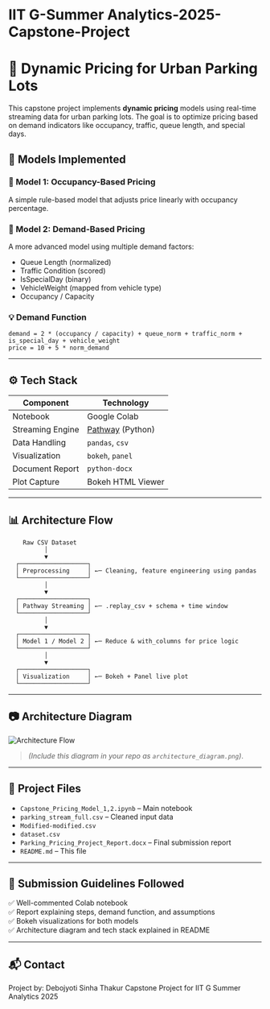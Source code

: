 # IIT G-Summer Analytics-2025-Capstone-Project

# 🚗 Dynamic Pricing for Urban Parking Lots

This capstone project implements **dynamic pricing** models using real-time streaming data for urban parking lots.
The goal is to optimize pricing based on demand indicators like occupancy, traffic, queue length, and special days.

## 📌 Models Implemented

### 📘 Model 1: Occupancy-Based Pricing

A simple rule-based model that adjusts price linearly with occupancy percentage.

### 📗 Model 2: Demand-Based Pricing

A more advanced model using multiple demand factors:

- Queue Length (normalized)
- Traffic Condition (scored)
- IsSpecialDay (binary)
- VehicleWeight (mapped from vehicle type)
- Occupancy / Capacity

### 💡 Demand Function

```
demand = 2 * (occupancy / capacity) + queue_norm + traffic_norm + is_special_day + vehicle_weight
price = 10 + 5 * norm_demand
```

---

## ⚙️ Tech Stack

| Component        | Technology                                                |
| ---------------- | --------------------------------------------------------- |
| Notebook         | Google Colab                                              |
| Streaming Engine | [Pathway](https://github.com/pathwaycom/pathway) (Python) |
| Data Handling    | `pandas`, `csv`                                           |
| Visualization    | `bokeh`, `panel`                                          |
| Document Report  | `python-docx`                                             |
| Plot Capture     | Bokeh HTML Viewer                                         |

---

## 📊 Architecture Flow

```
    Raw CSV Dataset
          │
          ▼
  ┌───────────────────┐
  │ Preprocessing     │ ←─ Cleaning, feature engineering using pandas
  └───────────────────┘
          │
          ▼
  ┌───────────────────┐
  │ Pathway Streaming │ ←─ .replay_csv + schema + time window
  └───────────────────┘
          │
          ▼
  ┌───────────────────┐
  │ Model 1 / Model 2 │ ←─ Reduce & with_columns for price logic
  └───────────────────┘
          │
          ▼
  ┌───────────────────┐
  │ Visualization     │ ←─ Bokeh + Panel live plot
  └───────────────────┘
```

---

## 📷 Architecture Diagram

![Architecture Flow](architecture_diagram.png)

> _(Include this diagram in your repo as `architecture_diagram.png`)_.

---

## 📁 Project Files

- `Capstone_Pricing_Model_1,2.ipynb` – Main notebook
- `parking_stream_full.csv` – Cleaned input data
- `Modified-modified.csv`
- `dataset.csv`
- `Parking_Pricing_Project_Report.docx` – Final submission report
- `README.md` – This file

---

## 📝 Submission Guidelines Followed

✅ Well-commented Colab notebook  
✅ Report explaining steps, demand function, and assumptions  
✅ Bokeh visualizations for both models  
✅ Architecture diagram and tech stack explained in README

---

## 📬 Contact

Project by: Debojyoti Sinha Thakur
Capstone Project for IIT G Summer Analytics 2025
